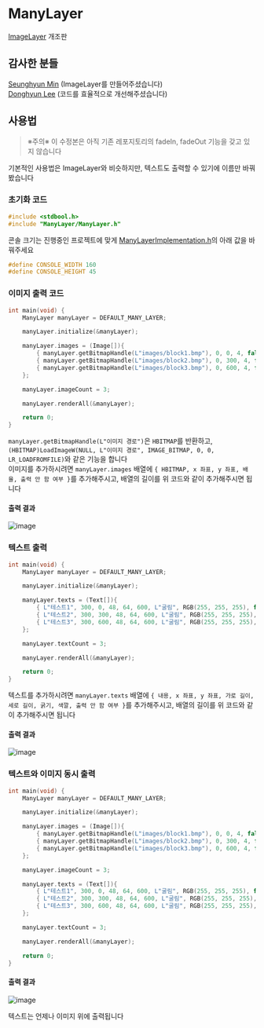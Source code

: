 # ManyLayer
[ImageLayer](https://github.com/MinSeungHyun/CodeTheCompany) 개조판

## 감사한 분들
[Seunghyun Min](https://github.com/MinSeungHyun) (ImageLayer를 만들어주셨습니다)
<br/>
[Donghyun Lee](https://github.com/ldhhello) (코드를 효율적으로 개선해주셨습니다)

## 사용법
> ※주의※ 이 수정본은 아직 기존 레포지토리의 fadeIn, fadeOut 기능을 갖고 있지 않습니다

기본적인 사용법은 ImageLayer와 비슷하지만, 텍스트도 출력할 수 있기에 이름만 바꿔봤습니다

### 초기화 코드
```c
#include <stdbool.h>
#include "ManyLayer/ManyLayer.h"
```
콘솔 크기는 진행중인 프로젝트에 맞게 [ManyLayerImplementation.h](https://github.com/H2Owater425/manylayer/blob/main/ManyLayer/ManyLayerImplementation.h)의 아래 값을 바꿔주세요
```c
#define CONSOLE_WIDTH 160
#define CONSOLE_HEIGHT 45
```

### 이미지 출력 코드
```c
int main(void) {
	ManyLayer manyLayer = DEFAULT_MANY_LAYER;

	manyLayer.initialize(&manyLayer);

	manyLayer.images = (Image[]){
		{ manyLayer.getBitmapHandle(L"images/block1.bmp"), 0, 0, 4, false },
		{ manyLayer.getBitmapHandle(L"images/block2.bmp"), 0, 300, 4, false },
		{ manyLayer.getBitmapHandle(L"images/block3.bmp"), 0, 600, 4, false },
	};

	manyLayer.imageCount = 3;

	manyLayer.renderAll(&manyLayer);

	return 0;
}
```

`manyLayer.getBitmapHandle(L"이미지 경로")`은 `HBITMAP`를 반환하고, `(HBITMAP)LoadImageW(NULL, L"이미지 경로", IMAGE_BITMAP, 0, 0, LR_LOADFROMFILE)`와 같은 기능을 합니다
<br/>
이미지를 추가하시려면 `manyLayer.images` 배열에 `{ HBITMAP, x 좌표, y 좌표, 배율, 출력 안 함 여부 }`를 추가해주시고, 배열의 길이를 위 코드와 같이 추가해주시면 됩니다

#### 출력 결과
![image](https://user-images.githubusercontent.com/50160366/202993109-0f7c9809-d0c2-48fa-aacb-a11487ce2cd8.png)

### 텍스트 출력
```c
int main(void) {
	ManyLayer manyLayer = DEFAULT_MANY_LAYER;

	manyLayer.initialize(&manyLayer);

	manyLayer.texts = (Text[]){
		{ L"테스트1", 300, 0, 48, 64, 600, L"굴림", RGB(255, 255, 255), false },
		{ L"테스트2", 300, 300, 48, 64, 600, L"굴림", RGB(255, 255, 255), false },
		{ L"테스트3", 300, 600, 48, 64, 600, L"굴림", RGB(255, 255, 255), false },
	};

	manyLayer.textCount = 3;

	manyLayer.renderAll(&manyLayer);

	return 0;
}
```

텍스트를 추가하시려면 `manyLayer.texts` 배열에 `{ 내용, x 좌표, y 좌표, 가로 길이, 세로 길이, 굵기, 색깔, 출력 안 함 여부 }`를 추가해주시고, 배열의 길이를 위 코드와 같이 추가해주시면 됩니다

#### 출력 결과
![image](https://user-images.githubusercontent.com/50160366/202993897-25f7f68d-37fe-4f06-a8c6-99d321f01aca.png)

### 텍스트와 이미지 동시 출력
```c
int main(void) {
	ManyLayer manyLayer = DEFAULT_MANY_LAYER;

	manyLayer.initialize(&manyLayer);

	manyLayer.images = (Image[]){
		{ manyLayer.getBitmapHandle(L"images/block1.bmp"), 0, 0, 4, false },
		{ manyLayer.getBitmapHandle(L"images/block2.bmp"), 0, 300, 4, false },
		{ manyLayer.getBitmapHandle(L"images/block3.bmp"), 0, 600, 4, false },
	};

	manyLayer.imageCount = 3;

	manyLayer.texts = (Text[]){
		{ L"테스트1", 300, 0, 48, 64, 600, L"굴림", RGB(255, 255, 255), false },
		{ L"테스트2", 300, 300, 48, 64, 600, L"굴림", RGB(255, 255, 255), false },
		{ L"테스트3", 300, 600, 48, 64, 600, L"굴림", RGB(255, 255, 255), false },
	};

	manyLayer.textCount = 3;

	manyLayer.renderAll(&manyLayer);

	return 0;
}
```

#### 출력 결과
![image](https://user-images.githubusercontent.com/50160366/202994055-69e0954c-1a07-4720-a75a-55deb7300219.png)

텍스트는 언제나 이미지 위에 출력됩니다
